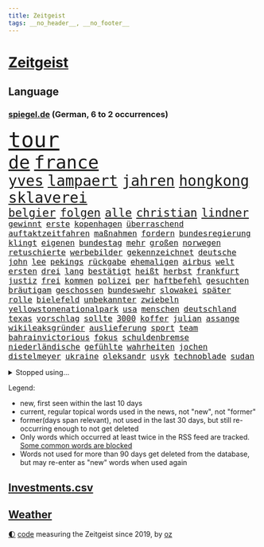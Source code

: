 ```yaml
---
title: Zeitgeist
tags: __no_header__, __no_footer__
---
```


# [Zeitgeist](https://oliz.io/zeitgeist/)

## Language

<h3><a href="https://www.spiegel.de" target="_blank">spiegel.de</a> (German, 6 to 2 occurrences)</h3>
<p style="font-family:monospace">
<span style="font-size:32pt"><a href="news_links.html#tour" class="current">tour</a></span>
<br>
<span style="font-size:27pt"><a href="news_links.html#de" class="current">de</a></span>
<span style="font-size:27pt"><a href="news_links.html#france" class="current">france</a></span>
<br>
<span style="font-size:22pt"><a href="news_links.html#yves" class="new">yves</a></span>
<span style="font-size:22pt"><a href="news_links.html#lampaert" class="new">lampaert</a></span>
<span style="font-size:22pt"><a href="news_links.html#jahren" class="current">jahren</a></span>
<span style="font-size:22pt"><a href="news_links.html#hongkong" class="current">hongkong</a></span>
<span style="font-size:22pt"><a href="news_links.html#sklaverei" class="current">sklaverei</a></span>
<br>
<span style="font-size:17pt"><a href="news_links.html#belgier" class="new">belgier</a></span>
<span style="font-size:17pt"><a href="news_links.html#folgen" class="current">folgen</a></span>
<span style="font-size:17pt"><a href="news_links.html#alle" class="current">alle</a></span>
<span style="font-size:17pt"><a href="news_links.html#christian" class="current">christian</a></span>
<span style="font-size:17pt"><a href="news_links.html#lindner" class="current">lindner</a></span>
<br>
<span style="font-size:12pt"><a href="news_links.html#gewinnt" class="current">gewinnt</a></span>
<span style="font-size:12pt"><a href="news_links.html#erste" class="current">erste</a></span>
<span style="font-size:12pt"><a href="news_links.html#kopenhagen" class="current">kopenhagen</a></span>
<span style="font-size:12pt"><a href="news_links.html#überraschend" class="current">überraschend</a></span>
<span style="font-size:12pt"><a href="news_links.html#auftaktzeitfahren" class="new">auftaktzeitfahren</a></span>
<span style="font-size:12pt"><a href="news_links.html#maßnahmen" class="current">maßnahmen</a></span>
<span style="font-size:12pt"><a href="news_links.html#fordern" class="current">fordern</a></span>
<span style="font-size:12pt"><a href="news_links.html#bundesregierung" class="current">bundesregierung</a></span>
<span style="font-size:12pt"><a href="news_links.html#klingt" class="current">klingt</a></span>
<span style="font-size:12pt"><a href="news_links.html#eigenen" class="current">eigenen</a></span>
<span style="font-size:12pt"><a href="news_links.html#bundestag" class="current">bundestag</a></span>
<span style="font-size:12pt"><a href="news_links.html#mehr" class="current">mehr</a></span>
<span style="font-size:12pt"><a href="news_links.html#großen" class="current">großen</a></span>
<span style="font-size:12pt"><a href="news_links.html#norwegen" class="current">norwegen</a></span>
<span style="font-size:12pt"><a href="news_links.html#retuschierte" class="new">retuschierte</a></span>
<span style="font-size:12pt"><a href="news_links.html#werbebilder" class="new">werbebilder</a></span>
<span style="font-size:12pt"><a href="news_links.html#gekennzeichnet" class="new">gekennzeichnet</a></span>
<span style="font-size:12pt"><a href="news_links.html#deutsche" class="current">deutsche</a></span>
<span style="font-size:12pt"><a href="news_links.html#john" class="current">john</a></span>
<span style="font-size:12pt"><a href="news_links.html#lee" class="current">lee</a></span>
<span style="font-size:12pt"><a href="news_links.html#pekings" class="current">pekings</a></span>
<span style="font-size:12pt"><a href="news_links.html#rückgabe" class="current">rückgabe</a></span>
<span style="font-size:12pt"><a href="news_links.html#ehemaligen" class="current">ehemaligen</a></span>
<span style="font-size:12pt"><a href="news_links.html#airbus" class="current">airbus</a></span>
<span style="font-size:12pt"><a href="news_links.html#welt" class="current">welt</a></span>
<span style="font-size:12pt"><a href="news_links.html#ersten" class="current">ersten</a></span>
<span style="font-size:12pt"><a href="news_links.html#drei" class="current">drei</a></span>
<span style="font-size:12pt"><a href="news_links.html#lang" class="current">lang</a></span>
<span style="font-size:12pt"><a href="news_links.html#bestätigt" class="current">bestätigt</a></span>
<span style="font-size:12pt"><a href="news_links.html#heißt" class="current">heißt</a></span>
<span style="font-size:12pt"><a href="news_links.html#herbst" class="current">herbst</a></span>
<span style="font-size:12pt"><a href="news_links.html#frankfurt" class="current">frankfurt</a></span>
<span style="font-size:12pt"><a href="news_links.html#justiz" class="current">justiz</a></span>
<span style="font-size:12pt"><a href="news_links.html#frei" class="current">frei</a></span>
<span style="font-size:12pt"><a href="news_links.html#kommen" class="current">kommen</a></span>
<span style="font-size:12pt"><a href="news_links.html#polizei" class="current">polizei</a></span>
<span style="font-size:12pt"><a href="news_links.html#per" class="current">per</a></span>
<span style="font-size:12pt"><a href="news_links.html#haftbefehl" class="current">haftbefehl</a></span>
<span style="font-size:12pt"><a href="news_links.html#gesuchten" class="current">gesuchten</a></span>
<span style="font-size:12pt"><a href="news_links.html#bräutigam" class="current">bräutigam</a></span>
<span style="font-size:12pt"><a href="news_links.html#geschossen" class="current">geschossen</a></span>
<span style="font-size:12pt"><a href="news_links.html#bundeswehr" class="current">bundeswehr</a></span>
<span style="font-size:12pt"><a href="news_links.html#slowakei" class="current">slowakei</a></span>
<span style="font-size:12pt"><a href="news_links.html#später" class="current">später</a></span>
<span style="font-size:12pt"><a href="news_links.html#rolle" class="current">rolle</a></span>
<span style="font-size:12pt"><a href="news_links.html#bielefeld" class="current">bielefeld</a></span>
<span style="font-size:12pt"><a href="news_links.html#unbekannter" class="current">unbekannter</a></span>
<span style="font-size:12pt"><a href="news_links.html#zwiebeln" class="new">zwiebeln</a></span>
<span style="font-size:12pt"><a href="news_links.html#yellowstonenationalpark" class="new">yellowstonenationalpark</a></span>
<span style="font-size:12pt"><a href="news_links.html#usa" class="current">usa</a></span>
<span style="font-size:12pt"><a href="news_links.html#menschen" class="current">menschen</a></span>
<span style="font-size:12pt"><a href="news_links.html#deutschland" class="current">deutschland</a></span>
<span style="font-size:12pt"><a href="news_links.html#texas" class="current">texas</a></span>
<span style="font-size:12pt"><a href="news_links.html#vorschlag" class="current">vorschlag</a></span>
<span style="font-size:12pt"><a href="news_links.html#sollte" class="current">sollte</a></span>
<span style="font-size:12pt"><a href="news_links.html#3000" class="current">3000</a></span>
<span style="font-size:12pt"><a href="news_links.html#koffer" class="new">koffer</a></span>
<span style="font-size:12pt"><a href="news_links.html#julian" class="current">julian</a></span>
<span style="font-size:12pt"><a href="news_links.html#assange" class="current">assange</a></span>
<span style="font-size:12pt"><a href="news_links.html#wikileaksgründer" class="current">wikileaksgründer</a></span>
<span style="font-size:12pt"><a href="news_links.html#auslieferung" class="current">auslieferung</a></span>
<span style="font-size:12pt"><a href="news_links.html#sport" class="current">sport</a></span>
<span style="font-size:12pt"><a href="news_links.html#team" class="current">team</a></span>
<span style="font-size:12pt"><a href="news_links.html#bahrainvictorious" class="new">bahrainvictorious</a></span>
<span style="font-size:12pt"><a href="news_links.html#fokus" class="current">fokus</a></span>
<span style="font-size:12pt"><a href="news_links.html#schuldenbremse" class="current">schuldenbremse</a></span>
<span style="font-size:12pt"><a href="news_links.html#niederländische" class="current">niederländische</a></span>
<span style="font-size:12pt"><a href="news_links.html#gefühlte" class="new">gefühlte</a></span>
<span style="font-size:12pt"><a href="news_links.html#wahrheiten" class="new">wahrheiten</a></span>
<span style="font-size:12pt"><a href="news_links.html#jochen" class="current">jochen</a></span>
<span style="font-size:12pt"><a href="news_links.html#distelmeyer" class="new">distelmeyer</a></span>
<span style="font-size:12pt"><a href="news_links.html#ukraine" class="current">ukraine</a></span>
<span style="font-size:12pt"><a href="news_links.html#oleksandr" class="new">oleksandr</a></span>
<span style="font-size:12pt"><a href="news_links.html#usyk" class="new">usyk</a></span>
<span style="font-size:12pt"><a href="news_links.html#technoblade" class="new">technoblade</a></span>
<span style="font-size:12pt"><a href="news_links.html#sudan" class="current">sudan</a></span>
</p>
<details>
<summary>Stopped using...</summary>
<p class="former" style="font-size:12pt">
angeordnet(618) kehrt(618) magdeburg(618) großteil(617) krankenhäuser(617) kriminellen(616) schatten(616) aufgerufen(615) aussicht(615) beklagen(615) jüdische(615) tobt(615) vfl(615) wolfsburg(615) drama(614) ehefrau(614) erfolgreiche(614) geschichten(614) geworfen(614) unrecht(614) wirkte(614) gefährden(613) isolation(613) nötig(613) saß(613) siegt(613) torjäger(613) vergeblich(613) achtelfinale(612) angemessen(612) depressionen(612) einzelhandel(612) italiens(612) pocht(612) sicherheitsbehörden(612) usaußenminister(612) amerika(611) bücher(611) ebenfalls(611) entwarnung(611) jugend(611) köchin(611) lebenslanger(611) lugert(611) marcel(611) präsidentschaftswahl(611) senat(611) verena(611) weiterer(611) woran(611) angeblichen(610) bundespolizei(610) folgte(610) inter(610) krankenhäusern(610) negativ(610) scheinen(610) sechsten(610) viktor(610) bochum(609) debüt(609) ignoriert(609) karriereberaterin(609) leiten(609) löste(609) razzien(609) rb(609) rennen(609) stets(609) streng(609) versprochen(609) 130(608) aktien(608) bmw(608) brutale(608) bundesweite(608) einzug(608) gewaltige(608) kranke(608) meldete(608) serien(608) uhr(608) vergewaltigt(608) weshalb(608) wieler(608) zweier(608) appell(607) entlässt(607) fabrik(607) freiburg(607) gebrochen(607) kaputt(607) kochinstitut(607) landkreis(607) mali(607) reporter(607) seltenen(607) verheerenden(607) übt(607) bittere(606) dietmar(606) geändert(606) konzentrieren(606) österreichs(606) andré(605) gebaut(605) nominiert(605) schuldig(605) suspendiert(605) venezuela(605) beschwerden(604) bestimmt(604) diplomaten(604) erkennen(604) leid(604) produzieren(604) stück(604) taiwan(604) trennt(604) viertelfinale(604) großbritanniens(603) härter(603) verteilung(603) wofür(603) zusammenarbeit(603) finanzieren(602) kulissen(602) sc(602) studien(602) punkten(601) verstößt(601) e(600) geführt(600) manuel(600) reiste(600) trafen(600) 61(599) freilassung(599) marke(599) meist(599) zigaretten(599) ergibt(598) leichte(597) männliche(597) womit(597) 900(596) attentäter(596) entwickeln(596) kehrte(596) gang(595) jürgen(595) spannungen(595) auflagen(594) beantragt(594) fliegt(594) geprägt(594) half(594) hinten(594) sendung(594) töten(594) vorne(594) 28(593) zukünftig(593) bande(592) mangel(592) verzweifelten(592) beteiligen(591) marsch(591) rkichef(591) anzeichen(590) brechen(590) erderwärmung(590) geimpft(590) hessischen(590) nachgewiesen(590) abgewiesen(589) rettete(589) treiben(589) architekt(588) empfängt(587) händler(587) praktisch(587) enttäuschung(586) freiwillig(586) beweise(585) fernsehen(585) meines(585) moderatorin(584) rose(584) überschritten(584) kracht(583) verhandeln(583) digital(582) nirgendwo(582) fortsetzung(581) begrüßt(580) coronaauflagen(580) hausarrest(580) startete(580) bester(579) sportler(578) ämter(578) erstochen(577) trauern(577) enthüllungen(576) 2010(575) benötigen(575) bundeswehrsoldaten(575) jurist(575) runden(575) lockerungen(574) aktivist(572) termine(570) erfolgreichen(568) sogenannten(568) empfangen(567) gruppen(567) kontert(567) gesundheitliche(566) laufbahn(562) drohne(558) inseln(557) ungewöhnlichen(557) bbc(556) verursachte(555) csupolitiker(552) darmstadt(548) gewusst(548) aktionen(547) bösen(547) aufheben(538) londons(527) berichtete(522) polizeiruf(520) nachrichtenagentur(511) währung(507) trinken(491) demnächst(475) unzureichend(472) direkten(470) bein(469) 4000(467) herren(467) niemals(455) promille(454) athen(453) inzidenzen(451) untermauert(450) geimpften(449) elfjährigen(447) investor(442) 15jähriger(439) airline(417) willkommen(416) banken(414) klimaaktivisten(412) trost(407) holz(402) raumfahrt(401) unfälle(401) genesen(396) nationaltrainer(390) schwerste(390) besonderes(389) johansson(384) genossen(379) kugel(379) gefilmt(377) aachen(374) gesichtet(374) stärkere(372) riesiger(371) argument(368) sammelt(362) formiert(359) höherer(357) stundenlang(357) volk(356) eröffnung(354) terroranschlag(352) profil(349) staatschefs(346) verwandten(343) britisches(342) veröffentlichung(341) absolviert(339) vierter(338) kilogramm(337) kämpften(335) festgehalten(333) schließung(333) vorfreude(332) gewartet(331) ralf(330) c(323) global(321) forschungsteam(320) hamburgs(320) 31jährige(319) hochwasser(319) sichtbar(319) holocaustüberlebende(318) gremium(315) verzögerung(314) gesund(313) superstars(313) amoklauf(312) inszenieren(312) siebzigerjahren(309) akzeptiert(308) sirenen(306) berühmteste(305) 700(304) schuhe(304) strafmaß(304) unterdrückung(304) röttgen(296) dirk(293) europäisches(293) lina(292) zurückziehen(291) betreffen(290) regierte(289) paket(288) landwirte(286) kohleausstieg(284) wahrscheinlicher(284) hoffenheim(283) universität(279) gemeinschaft(278) grenzzaun(278) papiere(277) tsg(275) 70000(274) optimismus(274) teamkollege(273) gefälschten(271) erreichte(270) integration(269) pazifik(269) angeschlossen(268) menschliche(266) oppositionspolitiker(266) wachsende(266) basis(264) entstanden(262) spiegelkorrespondent(261) elfjährige(260) jeffrey(259) vorteil(259) schulden(257) denkbar(255) historisches(255) floyd(254) zürich(254) landtagswahl(253) abhängigkeit(252) belfast(252) jüdischen(252) großbank(251) verirrt(251) exportiert(250) eingeführt(249) kursieren(249) australiens(247) rechtsradikale(247) höhle(246) siebten(246) gehofft(244) minus(244) beider(243) dreier(243) station(243) zentralen(242) krankenkasse(241) empfehlen(240) wilde(238) swiss(237) bizarren(236) gedrängt(236) geklaut(236) stau(236) betrunken(233) kürze(233) rangnick(231) rosa(231) rotterdam(230) vereinbart(229) schick(225) finanzspritze(224) penny(224) police(224) härte(223) polnischer(223) kommentiert(221) versteigern(221) ungewöhnliche(220) verhandler(220) kardashian(217) vorwand(215) beliebt(214) houston(214) marschiert(214) porträtiert(214) tornados(214) superreiche(213) westlicher(212) netflixserie(211) referendum(208) flugzeugabsturz(205) unterhaltung(205) breite(204) falle(204) fußballs(204) globaler(204) unosicherheitsrat(203) vorsitzender(203) fassen(202) rufe(202) militärischen(200) arbeitswelt(198) khan(198) zustande(198) quadrat(196) taucht(196) pech(194) stillen(194) vorstandschef(193) auseinandersetzungen(192) außenministerium(192) entsteht(191) nagel(191) sank(190) erwägen(188) kurdische(188) management(188) modernisieren(187) ozean(187) vergangenes(187) meldung(185) menschenrechtslage(185) enormen(184) kanal(184) aston(183) videochat(180) bestrafen(179) texte(179) verabschieden(179) unterirdischen(178) vollzogen(177) kuleba(175) unglücklich(175) verschleppung(175) übergewicht(175) brown(174) cnn(174) ewig(173) preissteigerungen(173) showdown(173) erzwingen(172) geschildert(172) erleidet(170) juan(170) miliz(170) sticht(170) aufmischen(169) downing(168) emotionale(168) geflohene(167) kriegsverbrecher(167) kriegsgebiet(166) pur(166) gleisen(165) maradona(165) rechtsstaat(165) stabilität(165) südpazifik(165) nannten(164) offenbarte(164) langjährigen(163) kehrtwende(162) chinesisches(161) wahlgang(161) parat(160) supermärkten(160) alleingelassen(159) asien(158) gewaltigen(158) highlight(158) nutzlos(158) sozialleistungen(158) ingolstadt(157) kahn(157) krim(156) psychologin(156) schlüssel(156) windsor(156) juristischen(155) königlichen(155) vorm(155) ansprüche(154) benachteiligt(154) carola(154) donezk(154) einstellung(154) gefühlen(153) podcasts(153) mühsam(151) vatikans(151) zusammenhalt(151) elite(150) fähre(150) waffenstillstand(150) grafik(149) staatsfernsehen(149) einbrecher(148) spielern(148) drohung(147) baute(145) mild(145) aggressive(144) dominant(144) nowitzki(144) nutzten(144) benutzen(143) dallas(141) mavericks(141) sofortmaßnahmen(141) schnelltest(140) bundesarbeitsminister(139) einstufung(139) glanz(139) spendet(139) trainierte(139) vielfalt(139) streiken(138) afrikanischen(137) albert(137) angebracht(137) anhand(135) aufgedeckt(135) 1972(134) fiasko(134) fitness(134) iraner(134) allzeithoch(133) defizite(133) journalismus(133) testpflicht(133) anrede(132) elektronisch(132) handelte(132) klassenraum(132) population(132) speziell(132) eigner(131) bestand(130) diabetes(130) gespürt(130) texanische(130) auffällig(129) verzehr(129) architektin(128) berlusconi(128) serebrennikow(128) silvio(128) verderben(128) einheiten(127) massenmord(127) präsidium(127) fehlverhalten(125) solo(125) anziehen(124) scotland(124) staatengemeinschaft(124) yard(124) 23jährige(123) schlagersänger(123) ehrendoktorwürde(122) great(122) missbrauchte(122) siegeszug(122) philosoph(121) regierungssitz(121) schwarzenegger(121) währungsfonds(120) knappe(119) monster(119) artgenossen(117) schuldzuweisungen(117) übersteht(117) neuseeländische(116) anhalten(115) diebstahls(115) untersuchungsbericht(115) akt(114) gedemütigt(114) herbei(114) lasten(114) pflegt(114) russinnen(113) sarkastisch(113) don(112) sitz(112) tablet(112) verkehrskontrolle(112) it(111) gründlich(110) aufsichtsrat(109) klares(108) zagreb(108) zivilen(108) bnd(107) menschenrechtskommissarin(107) realitystar(107) glücksspiel(105) heidi(105) klum(105) initiative(104) prescht(104) theis(104) arbeitszeit(103) kluge(103) maus(103) reallöhne(103) zurückgewiesen(103) dubiosen(102) umzusetzen(102) windhorst(102) flugkörper(101) travis(101) agent(100) befanden(100) pannen(100) spitzenkandidatin(100) abgestimmt(99) königreichs(99) schwacher(99) taktik(99) litt(98) tinder(98) vorletzten(98) außenpolitische(97) geforderten(97) russlandsanktionen(97) schwarzmeerflotte(97) beschuldigten(96) impfdosis(96) auslöst(95) westafrikanischen(95) beschwören(94) abgekommen(93) aufgehen(93) bibi(93) gewinnerin(93) pittsburgh(93) rückläufig(93) steelers(93) prorussischer(92) regionalbahn(92) ukrainern(92) zähen(92) auftrat(91) austausch(91) bildungsnewsletter(91) donnerstagmorgen(91) offenbarung(91) putinregime(91) sicherheitsinteressen(91) verzweifelte(91) ölpreis(91) anzutreten(90) studio(90) örtlichen(90) 35jähriger(89) absolvieren(89) geschäftsmänner(89) itzehoe(89) molotowcocktails(89) rosneft(89) schulklasse(89) tagelangem(89) babynahrung(88) bewaffnen(88) chefdiplomat(88) linkspartei(88) zunehmen(88) asienreise(87) dog(87) abbott(86) ampeln(86) ausländer(86) ferne(86) robust(86) waffenlobby(86) einstiger(85) graf(85) netrebko(85) telefonisch(85) treuen(85) urteilt(85) vorankommen(85) finnische(84) importstopp(84) luftschutzkeller(84) reisegruppe(84) trickst(84) vertraut(84) bekundet(83) exfreundin(83) fame(83) frauenleiche(83) gefangenschaft(83) netzsperren(83) obergrenze(83) schlucken(83) söldner(83) wappnen(83) amazonas(82) desaströs(82) flächendeckend(82) iranische(82) lockeren(82) lufthansatochter(82) spendenaktion(82) ständige(82) terminals(82) austricksen(81) bundesgebiet(81) entnazifizierung(81) fotoprojekt(81) goldene(81) irpin(81) nächte(81) regisseurs(81) tweets(81) unterlegene(81) zugegeben(81) abhang(80) andauern(80) anden(80) ansteigen(80) bann(80) cduministerpräsident(80) flüchtlingspolitik(80) fratzscher(80) innern(80) klassenerhalt(80) kot(80) schlaflose(80) verteidigte(80) aktionär(79) andrzej(79) geschieht(79) hack(79) pasta(79) scheinbar(79) wohngebiete(79) zank(79) çavuşoğlu(79) entbindungsstation(78) wortbruch(78) wände(78) geschlossenen(77) entschlüsselt(76) links(76) angriffskrieges(75) einsame(75) kadaver(75) nutzern(75) sexualisierte(75) sowjetpanzer(75) handelsbeziehungen(74) ramstein(74) rar(74) tanzt(74) ablenkungsmanöver(73) destabilisieren(73) einmaligen(73) fürst(73) fürstin(73) hilflosigkeit(73) institutionen(73) kleidungsstück(73) rauch(73) angriffspläne(72) best(72) fachteam(72) fehlleistungen(72) fernsehsender(72) sukyeol(72) yoon(72) ähnlichkeit(72) bezeichnen(71) delegationen(71) ernsthaften(71) geldes(71) kalt(71) magath(71) organisierte(71) aussagt(70) boliden(70) ergab(70) mist(70) mittwochmorgen(70) nähten(70) philippinischen(70) umgangen(70) vorsätzlichen(70) downsyndrom(69) hungersnot(69) logik(69) mythen(69) peinliche(69) ukrainisch(69) assad(68) erfordert(68) sainz(68) true(68) cicero(67) exministerpräsident(67) faulheit(67) liveübertragung(67) nazanin(67) trophäen(67) verweis(67) zaghariratcliffe(67) neugeborene(66) pauschalen(66) vereint(66) überträgt(66) erläutert(65) gegenbauer(65) natoübung(65) rhetorik(65) versenken(65) brüsseler(64) drohe(64) formel1rennen(64) notfall(64) psychologischer(64) riecht(64) bekunden(63) interkontinentalrakete(63) prominenteste(63) sandsäcken(63) sardinien(63) zusätzlicher(63) überschreitet(63) gebirge(62) gerichtssaal(62) humor(62) langfristigen(62) parteivorstand(62) stadtstaat(62) suchaktion(62) trophäe(62) jamaikakoalition(61) charakter(60) fahrgeschäfts(60) landesvorsitzende(60) lauschen(60) sascha(60) shanghais(60) tu(60) chancengleichheit(59) finanzchef(59) kinderpornografie(59) ruder(59) weichen(59) übernachten(59) ag(58) auslösen(58) christdemokraten(58) innenpolitisch(58) klimabewegung(58) missglückt(58) national(58) anruft(57) bühnen(57) rau(57) spannung(57) verbalen(57) verständigung(57) beruflichen(56) buttons(56) decke(56) gewaltverbrechen(56) mikrofon(56) streitereien(56) verspielte(56) zusammenstößen(56) anklagen(55) cabello(55) faktisch(55) reedereien(55) schwerverletzte(55) unterbrechung(55) geöffnet(54) wahrscheinlichkeit(54) wappnet(54) butscha(53) einbrechen(53) gerd(53) lehrern(53) pakistans(53) reguläre(53) stadtteilen(53) tunesische(53) wildnis(53) großmutter(52) schützenpanzer(52) hungerkrisen(51) klopp(51) litauischer(51) rechenschaft(51) schauspiel(51) arts(50) diplomat(50) führungsfiguren(50) geschnappt(50) helfern(50) imran(50) journalistinnen(50) mundnasenschutz(50) privathaushalte(50) terrors(50) usdollar(50) abgetrieben(49) bahnübergang(49) einlass(49) impfkommission(49) konstanz(49) kriegsschiff(49) latein(49) himalaya(48) kerzen(48) nepal(48) ostküste(48) titelkurs(48) 43jähriger(47) flächendeckenden(47) leni(47) moskwa(47) tummeln(47) griechischer(46) mrs(46) patrik(46) rhabarber(46) unmissverständlich(46) andernfalls(45) beirren(45) cannes(45) note(45) solingen(45) techniken(45) call(44) dwayne(44) ergreift(44) gastauftritt(44) habitus(44) haskins(44) kreditkarten(44) missionen(44) eint(43) techmilliardär(43) 75000(42) anfragen(42) angeführt(42) beseitigen(42) georgiewa(42) iwfchefin(42) kristalina(42) pornoseite(42) schwedischen(42) öltanker(42) übungen(42) better(41) gelockt(41) klopps(41) run(41) sicherheitskräften(41) spitzenkoch(41) vogel(41) beschädigte(40) bulls(40) chicago(40) cronenberg(40) dieselskandal(40) entsprechendes(40) erstattet(40) gefährdete(40) implodieren(40) anwesenheit(39) championsleaguesieg(39) dc(39) dumm(39) gebildet(39) haar(39) konzepten(39) millionär(39) panikattacke(39) abnutzungskrieg(38) besatzungen(38) cessna(38) fach(38) haas(38) hitzig(38) nbaplayoffs(38) reichsbürger(38) auftraggeber(37) diversität(37) gaminggiganten(37) internierungslager(37) urin(37) wirtschaftsgrößen(37) geflohenen(36) interviews(36) pokalfinale(36) streich(36) algen(35) bert(35) errichten(35) gedruckt(35) gemeldeten(35) heimrennen(35) hektik(35) romy(35) ausgehen(34) enthüllung(34) ernannter(34) exempel(34) kleinwagen(34) massengräber(34) parteichefin(34) rubelstreit(34) starbucks(34) 2009(33) ablesen(33) bewohnerin(33) brocken(33) exregierungschef(33) harter(33) nördlichen(33) abgeordneter(32) ausgiebig(32) erfuhr(32) hartem(32) hervorgehoben(32) süchtig(32) unterliegt(32) würdigt(32) löffeln(31) meeressäuger(31) offengelegt(31) prinzessin(31) seeblockade(31) thiago(31) anhören(30) eishockeywm(30) lokalpolitiker(30) ehrt(29) eingeschätzt(29) irreführender(29) kasia(29) kühl(29) ancelotti(28) bezweckt(28) carlo(28) engländer(28) gläserne(28) mangelnder(28) salvador(28) verbliebene(28) a350(27) etats(27) hsbc(27) jahrhunderts(27) kreisliga(27) lektion(27) satire(27) streamer(27) abgesetzter(26) currys(26) gaslieferstopps(26) bundesverwaltungsgericht(25) ikonische(25) mckinsey(25) palästinensischen(25) panzerringtausch(25) rohrkrepierer(25) werkzeug(25) annehmen(24) entzug(24) extremhitze(24) fluggeräte(24) gesetzte(24) heizt(24) lilibet(24) renovierung(24) skandalöse(24) steuerhinterziehung(24) urenkelin(24) d'italia(23) eindrücklich(23) giro(23) uneinigkeit(23) anonymen(22) aussuchen(22) ehrenpreis(22) entwaldung(22) erforschung(22) herrscher(22) mehreinnahmen(22) nötigung(22) plagiatsvorwürfe(22) platzsturm(22) zeitfahren(22) ber(21) bundespolitik(21) elisabeth(21) empfohlen(21) ewan(21) gewaltverbrechens(21) hauptstadtflughafen(21) kapert(21) kontinente(21) verlaufen(21) verzweiflung(21) vorführt(21) entkam(20) helmen(20) kundschaft(20) menschenrechtsaktivisten(20) mona(20) nordosten(20) populäre(20) sexualisierter(20) simplen(20) amtskollege(19) computer(19) co₂emissionen(19) erlass(19) gewaltvorwürfe(19) schweben(19) geplantes(18) komponiert(18) neuneurotickets(18) nordirlands(18) ständiger(18) sutter(18) trotzt(18) unternehmern(18) wirre(18) yvonne(18) kopfschmerzen(17) musikern(17) about(16) ausgebaut(16) gebrauchen(16) kryptoqueen(16) mental(16) nft(16) suleiman(16) viersen(16) wütete(16) gefahndet(15) heimische(15) umweltorganisation(15) unterhauses(15) 152(14) ackerbau(14) beliebtestes(14) hindley(14) jai(14) leverkusens(14) tschechen(14) umsetzen(14) veganen(14) vorwahl(14) ölraffinerie(14) ablehnt(13) bedrohte(13) black(13) fahimi(13) leblose(13) relegation(13) rundfunkanstalt(13) schrott(13) yasmin(13) 31jähriger(12) aufgebaut(12) beileid(12) conference(12) finnischen(12) katakomben(12) qualitäten(12) totes(12) vermelden(12) waffengewalt(12) zerstrittener(12) zuschalten(12) überraschungssieg(12) anzumerken(11) basta(11) erschien(11) herrschende(11) klimazielen(11) medizinisches(11) selbstversuch(11) urlaubsziel(11)
</p>
</details>
<p>Legend:
<ul>
<li><span class="new">new</span>, first seen within the last 10 days</li>
<li><span class="current">current</span>, regular topical words used in the news, not "new", not "former"</li>
<li><span class="former">former(days span relevant)</span>, not used in the last 30 days, but still re-occurring enough to not get deleted</li>
<li>Only words which occurred at least twice in the RSS feed are tracked. <a href="language/filters.py">Some common words are blocked</a></li>
<li>Words not used for more than 90 days get deleted from the database, but may re-enter as "new" words when used again</li>
</ul>
</p>

## [Investments](investments.html)[.csv](investments.csv)

## [Weather](weather.html)

<footer>
<a href="javascript:toggleTheme()" class="nav">🌓</a>
<a href="https://github.com/ooz/zeitgeist">code</a> measuring the Zeitgeist since 2019, by <a href="https://oliz.io">oz</a>
</footer>
